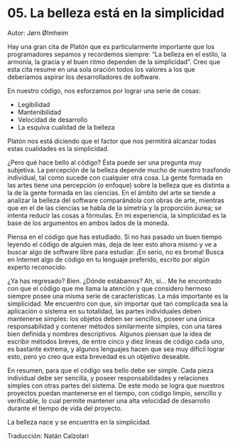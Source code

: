 # 05. La belleza está en la simplicidad 

Autor: Jørn Ølmheim

Hay una gran cita de Platón que es particularmente importante que los programadores sepamos y recordemos siempre: “La belleza en el estilo, la armonía, la gracia y el buen ritmo dependen de la simplicidad”. Creo que esta cita resume en una sola oración todos los valores a los que deberíamos aspirar los desarrolladores de software.

En nuestro código, nos esforzamos por lograr una serie de cosas:

- Legibilidad
- Mantenibilidad
- Velocidad de desarrollo
- La esquiva cualidad de la belleza

Platón nos está diciendo que el factor que nos permitirá alcanzar todas estas cualidades es la simplicidad.

¿Pero qué hace bello al código? Ésta puede ser una pregunta muy subjetiva. La percepción de la belleza depende mucho de nuestro trasfondo individual, tal como sucede con cualquier otra cosa. La gente formada en las artes tiene una percepción (o enfoque) sobre la belleza que es distinta a la de la gente formada en las ciencias. En el ámbito del arte se tiende a analizar la belleza del software comparándola con obras de arte, mientras que en el de las ciencias se habla de la simetría y la proporción áurea; se intenta reducir las cosas a fórmulas. En mi experiencia, la simplicidad es la base de los argumentos en ambos lados de la moneda.

Piensa en el código que has estudiado. Si no has pasado un buen tiempo leyendo el código de alguien más, deja de leer esto ahora mismo y ve a buscar algo de software libre para estudiar. ¡En serio, no es broma! Busca en Internet algo de código en tu lenguaje preferido, escrito por algún experto reconocido.

¿Ya has regresado? Bien. ¿Dónde estábamos? Ah, sí… Me he encontrado con que el código que me llama la atención y que considero hermoso siempre posee una misma serie de características. La más importante es la simplicidad. Me encuentro con que, sin importar qué tan complicada sea la aplicación o sistema en su totalidad, las partes individuales deben mantenerse simples: los objetos deben ser sencillos, poseer una única responsabilidad y contener métodos similarmente simples, con una tarea bien definida y nombres descriptivos. Algunos piensan que la idea de escribir métodos breves, de entre cinco y diez líneas de código cada uno, es bastante extrema, y algunos lenguajes hacen que sea muy difícil lograr esto, pero yo creo que esta brevedad es un objetivo deseable.

En resumen, para que el código sea bello debe ser simple. Cada pieza individual debe ser sencilla, y poseer responsabilidades y relaciones simples con otras partes del sistema. De este modo se logra que nuestros proyectos puedan mantenerse en el tiempo, con código limpio, sencillo y verificable, lo cual permite mantener una alta velocidad de desarrollo durante el tiempo de vida del proyecto.

La belleza nace y se encuentra en la simplicidad.

Traducción: Natán Calzolari
